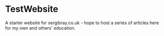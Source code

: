 # TestWebsite
A starter website for sergibray.co.uk - hope to host a series of articles here for my own and others' education.
